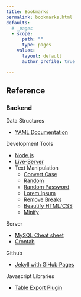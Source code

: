 ```yaml
---
title: Bookmarks
permalink: bookmarks.html
defaults:
  # _pages
  - scope:
      path: ""
      type: pages
    values:
      layout: default
      author_profile: true

---
```

## Reference

### Backend
Data Structures
*    [YAML Documentation](http://www.yaml.org/spec/1.2/spec.html)

Development Tools
*    [Node.js](https://nodejs.org/en/download/)
*    [Live-Server](https://github.com/tapio/live-server)
*    Text Manipulation
     *    [Convert Case](https://convertcase.net/)
     *    [Random](https://www.random.org/strings/)
     *    [Random Password](http://passwordsgenerator.net/)
     *    [Lorem Ipsum](http://loripsum.net/)
     *    [Remove Breaks](http://removelinebreaks.net/)
     *    [Beautify HTML/CSS](http://www.cleancss.com/html-beautify/)
     *    [Minify](http://www.minifier.org/)

Server
*    [MySQL Cheat sheet](https://gist.github.com/Dizolivemint/d88f2b5f4ea060f1a816bedde3fa1861#file-readme-md)
*    [Crontab](https://help.ubuntu.com/community/CronHowto)

Github
*    [Jekyll with GiHub Pages](http://knightcodes.com/miscellaneous/2016/09/13/fix-github-metadata-error.html)

Javascript Libraries
*    [Table Export Plugin](https://github.com/kayalshri/tableExport.jquery.plugin)
